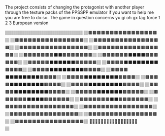 The project consists of changing the protagonist with another player through the texture packs 
of the PPSSPP emulator if you want to help me you are free to do so.
The game in question concerns yu gi oh gx tag force 1 2 3 European version⠀⠀

🏽🏽🏽🏽🏽🏽🏽🏽🏽🏽🏽🏽🏽🏽🏽🏽🏽🏽
🏽🟫🟫🟫🟫🟫🟫🟫🟫🟫🟫🟫🟫🟫🟫🟫🟫🏽
🏽🟫🟫🟫🟫🟫🟫🟫🟫🟫🟫🟫🟫🟫🟫🟫🟫🏽
🏽🟫🟫🟫🟫🟫🟫🟫🟫🟫🟫🟫🟫🟫🟫🟫🟫🏽
🏽🟫🟫🟫🟫🟫🟫🟫🟫🟫🟫🟫🟫🟫🟫🟫🟫🏽
🏽🟫🟫🟫🟫🟫🟫🟫🟫🟫🟫🟫🟫🟫🟫🟫🟫🏽
🏽🟫🟫🟫🟫🟫🟫🟫⬛⬛🟫🟫🟫🟫🟫🟫🟫🏽
🏽🟫🟫🟫🟫🟫🟫⬛⬛⬛⬛🟫🟫🟫🟫🟫🟫🏽
🏽🟫🟫🟫🟫🟫⬛⬛⬛⬛⬛⬛🟫🟫🟫🟫🟫🏽
🏽🟫🟫🟫🟫⬛⬛⬛⬛⬛⬛⬛⬛🟫🟫🟫🟫🏽
🏽🟫🟫🟫🟫⬛⬛⬛⬛⬛⬛⬛⬛🟫🟫🟫🟫🏽
🏽🟫🟫🟫🟫⬛⬛⬛⬛⬛⬛⬛⬛🟫🟫🟫🟫🏽
🏽🟫🟫🟫🟫⬛⬛⬛⬛⬛⬛⬛⬛🟫🟫🟫🟫🏽
🏽🟫🟫🟫🟫⬛⬛⬛⬛⬛⬛⬛⬛🟫🟫🟫🟫🏽
🏽🟫🟫🟫🟫⬛⬛⬛⬛⬛⬛⬛⬛🟫🟫🟫🟫🏽
🏽🟫🟫🟫🟫⬛⬛⬛⬛⬛⬛⬛⬛🟫🟫🟫🟫🏽
🏽🟫🟫🟫🟫🟫⬛⬛⬛⬛⬛⬛🟫🟫🟫🟫🟫🏽
🏽🟫🟫🟫🟫🟫🟫⬛⬛⬛⬛🟫🟫🟫🟫🟫🟫🏽
🏽🟫🟫🟫🟫🟫🟫🟫⬛⬛🟫🟫🟫🟫🟫🟫🟫🏽
🏽🟫🟫🟫🟫🟫🟫🟫🟫🟫🟫🟫🟫🟫🟫🟫🟫🏽
🏽🟫🟫🟫🟫🟫🟫🟫🟫🟫🟫🟫🟫🟫🟫🟫🟫🏽
🏽🟫🟫🟫🟫🟫🟫🟫🟫🟫🟫🟫🟫🟫🟫🟫🟫🏽
🏽🟫🟫🟫🟫🟫🟫🟫🟫🟫🟫🟫🟫🟫🟫🟫🟫🏽
🏽🟫🟫🟫🟫🟫🟫🟫🟫🟫🟫🟫🟫🟫🟫🟫🟫🏽
🏽🏽🏽🏽🏽🏽🏽🏽🏽🏽🏽🏽🏽🏽🏽🏽🏽🏽
